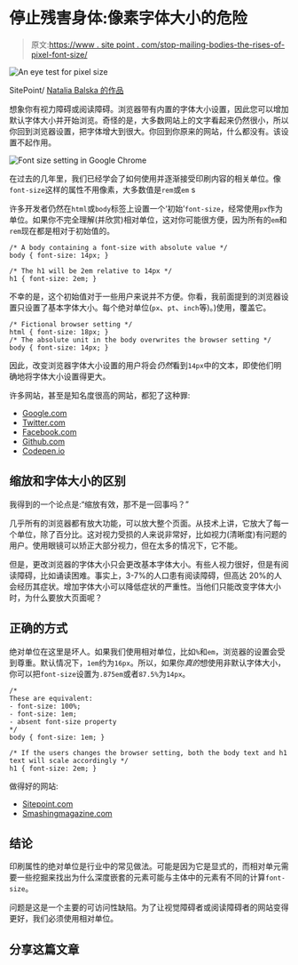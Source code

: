 # 停止残害身体:像素字体大小的危险

> 原文:[https://www . site point . com/stop-mailing-bodies-the-rises-of-pixel-font-size/](https://www.sitepoint.com/stop-maiming-bodies-the-perils-of-pixel-font-size/)

![An eye test for pixel size](../Images/e860c056e1d9e0d4560940b322ac825d.png)

SitePoint/ [Natalia Balska 的作品](http://sf-lab.net/)

想象你有视力障碍或阅读障碍。浏览器带有内置的字体大小设置，因此您可以增加默认字体大小并开始浏览。奇怪的是，大多数网站上的文字看起来仍然很小，所以你回到浏览器设置，把字体增大到很大。你回到你原来的网站，什么都没有。该设置不起作用。

![Font size setting in Google Chrome](../Images/695981899d41c338c9b0a9a0a5cb3d23.png)

在过去的几年里，我们已经学会了如何使用并逐渐接受印刷内容的相关单位。像`font-size`这样的属性不用像素，大多数值是`rem`或`em` s

许多开发者仍然在`html`或`body`标签上设置一个‘初始’`font-size`，经常使用`px`作为单位。如果你不完全理解(并欣赏)相对单位，这对你可能很方便，因为所有的`em`和`rem`现在都是相对于初始值的。

```
/* A body containing a font-size with absolute value */
body { font-size: 14px; }

/* The h1 will be 2em relative to 14px */
h1 { font-size: 2em; } 
```

不幸的是，这个初始值对于一些用户来说并不方便。你看，我前面提到的浏览器设置只设置了基本字体大小。每个绝对单位(`px`、`pt`、`inch`等)。)使用，覆盖它。

```
/* Fictional browser setting */
html { font-size: 18px; }
/* The absolute unit in the body overwrites the browser setting */
body { font-size: 14px; } 
```

因此，改变浏览器字体大小设置的用户将会*仍然*看到`14px`中的文本，即使他们明确地将字体大小设置得更大。

许多网站，甚至是知名度很高的网站，都犯了这种罪:

*   [Google.com](https://google.com)
*   [Twitter.com](https://twitter.com/)
*   [Facebook.com](https://www.facebook.com/)
*   [Github.com](https://github.com/)
*   [Codepen.io](http://codepen.io/)

## 缩放和字体大小的区别

我得到的一个论点是:“缩放有效，那不是一回事吗？”

几乎所有的浏览器都有放大功能，可以放大整个页面。从技术上讲，它放大了每一个单位，除了百分比。这对视力受损的人来说非常好，比如视力(清晰度)有问题的用户。使用眼镜可以矫正大部分视力，但在太多的情况下，它不能。

但是，更改浏览器的字体大小只会更改基本字体大小。有些人视力很好，但是有阅读障碍，比如诵读困难。事实上，3-7%的人口患有阅读障碍，但高达 20%的人会经历其症状。增加字体大小可以降低症状的严重性。当他们只能改变字体大小时，为什么要放大页面呢？

## 正确的方式

绝对单位在这里是坏人。如果我们使用相对单位，比如`%`和`em`，浏览器的设置会受到尊重。默认情况下，`1em`约为`16px`。所以，如果你*真的*想使用非默认字体大小，你可以把`font-size`设置为`.875em`或者`87.5%`为`14px`。

```
/*
These are equivalent:
- font-size: 100%;
- font-size: 1em;
- absent font-size property
*/
body { font-size: 1em; }

/* If the users changes the browser setting, both the body text and h1 text will scale accordingly */
h1 { font-size: 2em; } 
```

做得好的网站:

*   [Sitepoint.com](https://www.sitepoint.com/)
*   [Smashingmagazine.com](https://www.smashingmagazine.com/)

## 结论

印刷属性的绝对单位是行业中的常见做法。可能是因为它是显式的，而相对单元需要一些挖掘来找出为什么深度嵌套的元素可能与主体中的元素有不同的计算`font-size`。

问题是这是一个主要的可访问性缺陷。为了让视觉障碍者或阅读障碍者的网站变得更好，我们必须使用相对单位。

## 分享这篇文章
